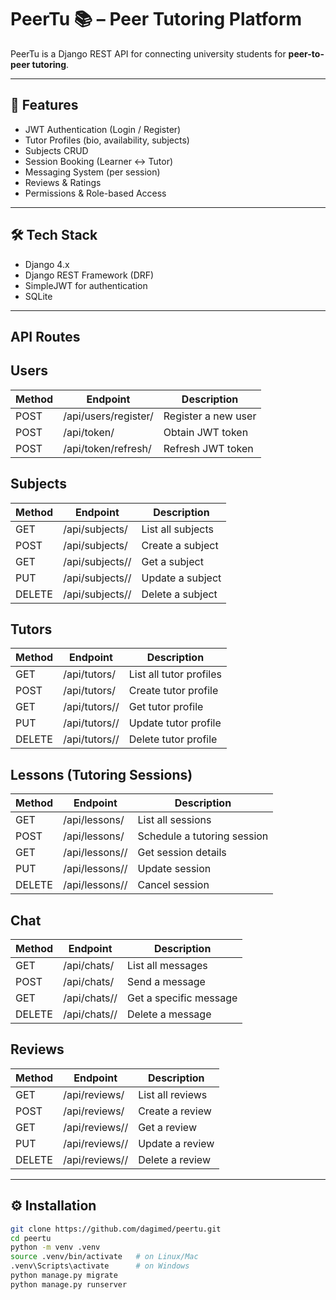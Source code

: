 # PeerTu 📚 – Peer Tutoring Platform

PeerTu is a Django REST API for connecting university students for **peer-to-peer tutoring**.

---

## 🚀 Features
- JWT Authentication (Login / Register)
- Tutor Profiles (bio, availability, subjects)
- Subjects CRUD
- Session Booking (Learner ↔ Tutor)
- Messaging System (per session)
- Reviews & Ratings
- Permissions & Role-based Access

---

## 🛠 Tech Stack
- Django 4.x
- Django REST Framework (DRF)
- SimpleJWT for authentication
- SQLite 

---
## API Routes

## Users
| Method | Endpoint               | Description           |
|--------|----------------------|----------------------|
| POST   | /api/users/register/  | Register a new user  |
| POST   | /api/token/           | Obtain JWT token     |
| POST   | /api/token/refresh/   | Refresh JWT token    |

## Subjects
| Method | Endpoint                | Description         |
|--------|------------------------|-------------------|
| GET    | /api/subjects/         | List all subjects  |
| POST   | /api/subjects/         | Create a subject   |
| GET    | /api/subjects/<id>/    | Get a subject      |
| PUT    | /api/subjects/<id>/    | Update a subject   |
| DELETE | /api/subjects/<id>/    | Delete a subject   |

## Tutors
| Method | Endpoint                | Description              |
|--------|------------------------|--------------------------|
| GET    | /api/tutors/           | List all tutor profiles  |
| POST   | /api/tutors/           | Create tutor profile     |
| GET    | /api/tutors/<id>/      | Get tutor profile        |
| PUT    | /api/tutors/<id>/      | Update tutor profile     |
| DELETE | /api/tutors/<id>/      | Delete tutor profile     |

## Lessons (Tutoring Sessions)
| Method | Endpoint                | Description                   |
|--------|------------------------|-------------------------------|
| GET    | /api/lessons/          | List all sessions             |
| POST   | /api/lessons/          | Schedule a tutoring session   |
| GET    | /api/lessons/<id>/     | Get session details           |
| PUT    | /api/lessons/<id>/     | Update session                |
| DELETE | /api/lessons/<id>/     | Cancel session                |

## Chat
| Method | Endpoint                | Description               |
|--------|------------------------|---------------------------|
| GET    | /api/chats/            | List all messages         |
| POST   | /api/chats/            | Send a message            |
| GET    | /api/chats/<id>/       | Get a specific message    |
| DELETE | /api/chats/<id>/       | Delete a message          |

## Reviews
| Method | Endpoint                | Description             |
|--------|------------------------|-------------------------|
| GET    | /api/reviews/          | List all reviews        |
| POST   | /api/reviews/          | Create a review         |
| GET    | /api/reviews/<id>/     | Get a review            |
| PUT    | /api/reviews/<id>/     | Update a review         |
| DELETE | /api/reviews/<id>/     | Delete a review         |
---

## ⚙️ Installation

```bash
git clone https://github.com/dagimed/peertu.git
cd peertu
python -m venv .venv
source .venv/bin/activate   # on Linux/Mac
.venv\Scripts\activate      # on Windows
python manage.py migrate
python manage.py runserver
```